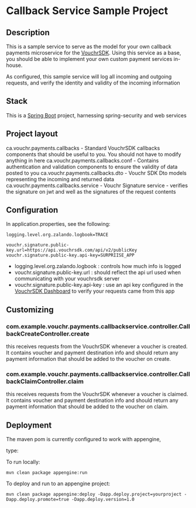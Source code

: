 # Callback Service Sample Project

## Description

This is a sample service to serve as the model for your own callback payments microservice for the [VouchrSDK](https://www.vouchrsdk.com).  Using this service as a base, you should
be able to implement your own custom payment services in-house.

As configured, this sample service will log all incoming and outgoing requests, and verify the identity and validity of the incoming information

## Stack

This is a [Spring Boot](https://spring.io/projects/spring-boot) project, harnessing spring-security and web services

## Project layout

ca.vouchr.payments.callbacks - Standard VouchrSDK callbacks components that should be useful to you.  You should not have to modify anything in here
ca.vouchr.payments.callbacks.conf - Contains authentication and validation components to ensure the validity of data posted to you
ca.vouchr.payments.callbacks.dto - Vouchr SDK Dto models representing the incoming and returned data
ca.vouchr.payments.callbacks.service - Vouchr Signature service - verifies the signature on jwt and well as the signatures of the request contents

## Configuration

In application.properties, see the following:

```
logging.level.org.zalando.logbook=TRACE

vouchr.signature.public-key.url=https://api.vouchrsdk.com/api/v2/publicKey
vouchr.signature.public-key.api-key=SURPRIISE_APP
```

* logging.level.org.zalando.logbook : controls how much info is logged
* vouchr.signature.public-key.url : should reflect the api url used when communicating with your vouchrsdk server
* vouchr.signature.public-key.api-key : use an api key configured in the [VouchrSDK Dashboard](https://www.vouchrsdk.com/dashboard/) to verify your requests came from this app

## Customizing

### com.example.vouchr.payments.callbackservice.controller.CallbackCreateController.create

this receives requests from the VouchrSDK whenever a voucher is created.  It contains voucher and payment destination info and should return any payment information that should be added to the voucher on create.

### com.example.vouchr.payments.callbackservice.controller.CallbackClaimController.claim

this receives requests from the VouchrSDK whenever a voucher is claimed.  It contains voucher and payment destination info and should return any payment information that should be added to the voucher on claim.  

## Deployment

The maven pom is currently configured to work with appengine,

type:

To run locally:
```
mvn clean package appengine:run
```

To deploy and run to an appengine project:
```
mvn clean package appengine:deploy -Dapp.deploy.project=yourproject -Dapp.deploy.promote=true -Dapp.deploy.version=1.0
```


